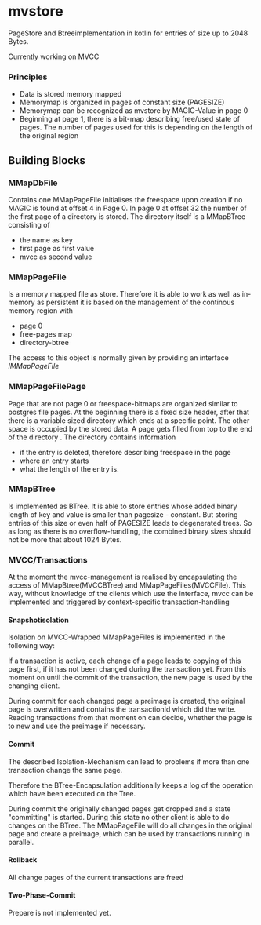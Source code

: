 # mvstore
PageStore and Btreeimplementation in kotlin for entries of size up to 2048 Bytes.

Currently working on MVCC 

### Principles

* Data is stored memory mapped
* Memorymap is organized in pages of constant size (PAGESIZE)
* Memorymap can be recognized as mvstore by MAGIC-Value in page 0
* Beginning at page 1, there is a bit-map describing free/used state of pages.
The number of pages used for this is depending on the length of the 
original region 


## Building Blocks


### MMapDbFile

Contains one MMapPageFile initialises the freespace upon creation if no MAGIC is 
found at offset 4 in Page 0.
In page 0 at offset 32 the number of the first page of a directory is
stored.
The directory itself is a MMapBTree consisting of 
* the name as key 
* first page as first value
* mvcc as second value


### MMapPageFile

Is a memory mapped file as store. 
Therefore it is able to work as well as in-memory as persistent
it is based on the management of the continous memory region with 

* page 0
* free-pages map
* directory-btree

The access to this object is normally given by providing an interface 
*IMMapPageFile*

### MMapPageFilePage

Page that are not page 0 or freespace-bitmaps are organized similar 
to postgres file pages. At the beginning there is a fixed size header, 
after that there is a variable sized directory which ends at a specific point.
The other space is occupied by the stored data. 
A page gets filled from top to the end of the directory .
The directory contains information 
* if the entry is deleted, therefore describing freespace in the page
* where an entry starts 
* what the length of the entry is.

### MMapBTree

Is implemented as BTree. It is able to store entries whose added binary length of key 
and value is smaller than pagesize - constant. But storing entries of this size or even 
half of PAGESIZE leads to degenerated trees. So as long as there is no overflow-handling, the combined binary sizes 
should not be more that about 1024 Bytes.


### MVCC/Transactions

At the moment the mvcc-management is realised by encapsulating the 
access of MMapBtree(MVCCBTree) and MMapPageFiles(MVCCFile). This way, without knowledge of 
the clients which use the interface, mvcc can be implemented and triggered by context-specific transaction-handling

#### Snapshotisolation

Isolation on MVCC-Wrapped MMapPageFiles is implemented in the following way:

If a transaction is active, each change of a page leads to copying of this page first, 
if it has not been changed during the transaction yet. From this moment on until the commit of 
the transaction, the new page is used by the changing client.

During commit for each changed page a preimage is created, the original page is overwritten 
and contains the transactionId which did the write. Reading transactions from that moment on can decide,
whether the page is to new and use the preimage if necessary.

#### Commit

The described Isolation-Mechanism can lead to problems if more than one transaction change the same page.

Therefore the BTree-Encapsulation additionally keeps a log of the operation which have been executed 
on the Tree. 

During commit the originally changed pages get dropped and a state "committing" is started. 
During this state no other client is able to do changes on the BTree. The MMapPageFile will do all changes in the original page 
and create a preimage, which can be used by transactions running in parallel.

#### Rollback

All change pages of the current transactions are freed

#### Two-Phase-Commit

Prepare is not implemented yet. 
